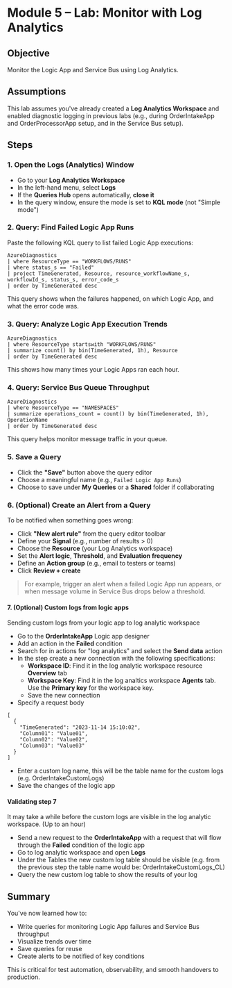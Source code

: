# Module 5 – Lab: Monitor with Log Analytics

## Objective

Monitor the Logic App and Service Bus using Log Analytics.

## Assumptions

This lab assumes you've already created a **Log Analytics Workspace** and enabled diagnostic logging in previous labs (e.g., during OrderIntakeApp and OrderProcessorApp setup, and in the Service Bus setup).

## Steps

### 1. Open the Logs (Analytics) Window

- Go to your **Log Analytics Workspace**
- In the left-hand menu, select **Logs**
- If the **Queries Hub** opens automatically, **close it**
- In the query window, ensure the mode is set to **KQL mode** (not "Simple mode")

### 2. Query: Find Failed Logic App Runs

Paste the following KQL query to list failed Logic App executions:

```kusto
AzureDiagnostics
| where ResourceType == "WORKFLOWS/RUNS"
| where status_s == "Failed"
| project TimeGenerated, Resource, resource_workflowName_s, workflowId_s, status_s, error_code_s
| order by TimeGenerated desc
```

This query shows when the failures happened, on which Logic App, and what the error code was.

### 3. Query: Analyze Logic App Execution Trends

```kusto
AzureDiagnostics
| where ResourceType startswith "WORKFLOWS/RUNS"
| summarize count() by bin(TimeGenerated, 1h), Resource
| order by TimeGenerated desc
```

This shows how many times your Logic Apps ran each hour.

### 4. Query: Service Bus Queue Throughput

```kusto
AzureDiagnostics
| where ResourceType == "NAMESPACES"
| summarize operations_count = count() by bin(TimeGenerated, 1h), OperationName
| order by TimeGenerated desc
```

This query helps monitor message traffic in your queue.

### 5. Save a Query

- Click the **"Save"** button above the query editor
- Choose a meaningful name (e.g., `Failed Logic App Runs`)
- Choose to save under **My Queries** or a **Shared** folder if collaborating

### 6. (Optional) Create an Alert from a Query

To be notified when something goes wrong:

- Click **"New alert rule"** from the query editor toolbar
- Define your **Signal** (e.g., number of results > 0)
- Choose the **Resource** (your Log Analytics workspace)
- Set the **Alert logic**, **Threshold**, and **Evaluation frequency**
- Define an **Action group** (e.g., email to testers or teams)
- Click **Review + create**

> For example, trigger an alert when a failed Logic App run appears, or when message volume in Service Bus drops below a threshold.


#### 7. (Optional) Custom logs from logic apps

Sending custom logs from your logic app to log analytic workspace

 - Go to the **OrderIntakeApp** Logic app designer
 - Add an action in the **Failed** condition
 - Search for in actions for "log analytics" and select the **Send data** action
 - In the step create a new connection with the following specifications:
    - **Workspace ID**: Find it in the log analytic workspace resource **Overview** tab
    - **Workspace Key**: Find it in the log analtics workspace **Agents** tab. Use the **Primary key** for the workspace key.
    - Save the new connection
 - Specify a request body
```
[
  {
    "TimeGenerated": "2023-11-14 15:10:02",
    "Column01": "Value01",
    "Column02": "Value02",
    "Column03": "Value03"
  }
]
```
 - Enter a custom log name, this will be the table name for the custom logs (e.g. OrderIntakeCustomLogs)
 - Save the changes of the logic app

#### Validating step 7
It may take a while before the custom logs are visible in the log analytic workspace. (Up to an hour)

 - Send a new request to the **OrderIntakeApp** with a request that will flow through the **Failed** condition of the logic app
 - Go to log analytic workspace and open **Logs**
 - Under the Tables the new custom log table should be visible (e.g. from the previous step the table name would be: OrderIntakeCustomLogs_CL)
 - Query the new custom log table to show the results of your log


## Summary

You've now learned how to:

- Write queries for monitoring Logic App failures and Service Bus throughput
- Visualize trends over time
- Save queries for reuse
- Create alerts to be notified of key conditions

This is critical for test automation, observability, and smooth handovers to production.

